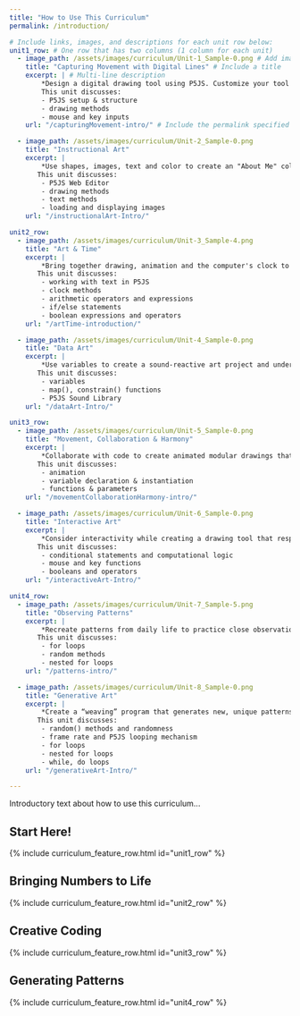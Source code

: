 ```yaml
---
title: "How to Use This Curriculum"
permalink: /introduction/

# Include links, images, and descriptions for each unit row below:
unit1_row: # One row that has two columns (1 column for each unit)
  - image_path: /assets/images/curriculum/Unit-1_Sample-0.png # Add image in /assets/images and link it here
    title: "Capturing Movement with Digital Lines" # Include a title
    excerpt: | # Multi-line description
        *Design a digital drawing tool using P5JS. Customize your tool to express unique qualities of line and composition!*
        This unit discusses: 
        - P5JS setup & structure
        - drawing methods
        - mouse and key inputs
    url: "/capturingMovement-intro/" # Include the permalink specified on the unit's page

  - image_path: /assets/images/curriculum/Unit-2_Sample-0.png
    title: "Instructional Art"
    excerpt: |
        *Use shapes, images, text and color to create an "About Me" collage to create a self-portrait and explore the P5JS editor and its many features.*
       This unit discusses:
        - P5JS Web Editor
        - drawing methods
        - text methods
        - loading and displaying images
    url: "/instructionalArt-Intro/"

unit2_row:
  - image_path: /assets/images/curriculum/Unit-3_Sample-4.png
    title: "Art & Time"
    excerpt: |
        *Bring together drawing, animation and the computer's clock to engage with **time** as an artistic concept and design your own clock!*
       This unit discusses:
        - working with text in P5JS
        - clock methods
        - arithmetic operators and expressions
        - if/else statements
        - boolean expressions and operators
    url: "/artTime-introduction/"

  - image_path: /assets/images/curriculum/Unit-4_Sample-0.png
    title: "Data Art"
    excerpt: |
        *Use variables to create a sound-reactive art project and understand the way data can feed into inputs and outputs/*
       This unit discusses:
        - variables
        - map(), constrain() functions
        - P5JS Sound Library
    url: "/dataArt-Intro/"

unit3_row:
  - image_path: /assets/images/curriculum/Unit-5_Sample-0.png
    title: "Movement, Collaboration & Harmony"
    excerpt: |
        *Collaborate with code to create animated modular drawings that add up to more than the sum of their parts.*
       This unit discusses:
        - animation
        - variable declaration & instantiation
        - functions & parameters
    url: "/movementCollaborationHarmony-intro/"

  - image_path: /assets/images/curriculum/Unit-6_Sample-0.png
    title: "Interactive Art"
    excerpt: |
        *Consider interactivity while creating a drawing tool that responds to user inputs.*
       This unit discusses:
        - conditional statements and computational logic
        - mouse and key functions
        - booleans and operators
    url: "/interactiveArt-Intro/"

unit4_row:
  - image_path: /assets/images/curriculum/Unit-7_Sample-5.png
    title: "Observing Patterns"
    excerpt: |
        *Recreate patterns from daily life to practice close observation and iteration.*
       This unit discusses:
        - for loops
        - random methods
        - nested for loops
    url: "/patterns-intro/"

  - image_path: /assets/images/curriculum/Unit-8_Sample-0.png
    title: "Generative Art"
    excerpt: |
        *Create a “weaving” program that generates new, unique patterns based on programmatic randomness.*
       This unit discusses:
        - random() methods and randomness
        - frame rate and P5JS looping mechanism
        - for loops
        - nested for loops
        - while, do loops
    url: "/generativeArt-Intro/"

---
```


Introductory text about how to use this curriculum...

## Start Here!

{% include curriculum_feature_row.html id="unit1_row" %}

## Bringing Numbers to Life

{% include curriculum_feature_row.html id="unit2_row" %}

## Creative Coding

{% include curriculum_feature_row.html id="unit3_row" %}

## Generating Patterns

{% include curriculum_feature_row.html id="unit4_row" %}

